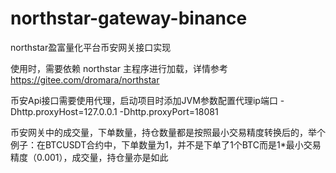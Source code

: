 # northstar-gateway-binance

northstar盈富量化平台币安网关接口实现

使用时，需要依赖 northstar 主程序进行加载，详情参考 https://gitee.com/dromara/northstar

币安Api接口需要使用代理，启动项目时添加JVM参数配置代理ip端口
-Dhttp.proxyHost=127.0.0.1
-Dhttp.proxyPort=18081

币安网关中的成交量，下单数量，持仓数量都是按照最小交易精度转换后的，举个例子：在BTCUSDT合约中，下单数量为1，并不是下单了1个BTC而是1*最小交易精度（0.001），成交量，持仓量亦是如此
